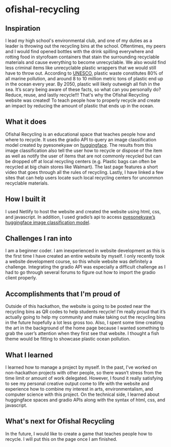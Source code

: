 # ofishal-recycling
## Inspiration
I lead my high school's environmental club, and one of my duties as a leader is throwing out the recycling bins at the school. Oftentimes, my peers and I would find opened bottles with the drink spilling everywhere and rotting food in styrofoam containers that stain the surrounding recyclable materials and cause everything to become unrecyclable. We also would find less criminal items like unrecyclable plastic wrappers that we would still have to throw out. According to [UNESCO](https://oceanliteracy.unesco.org/plastic-pollution-ocean/), plastic waste constitutes 80% of all marine pollution, and around 8 to 10 million metric tons of plastic end up in the ocean every year. By 2050, plastic will likely outweigh all fish in the sea. It’s scary being aware of these facts, so what can you personally do? Reduce, reuse, and lastly recycle!!! That's why the Ofishal Recycling website was created! To teach people how to properly recycle and create an impact by reducing the amount of plastic that ends up in the ocean.

## What it does 
Ofishal Recycling is an educational space that teaches people how and where to recycle. It uses the gradio API to query an image classification model created by pyesonekyaw on [huggingface](https://huggingface.co/spaces/pyesonekyaw/RecycleTree). The results from this image classification also tell the user how to recycle or dispose of the item as well as notify the user of items that are not commonly recycled but can be dropped off at local recycling centers (e.g. Plastic bags can often be recycled at big chain stores like Walmart). The last page features a short video that goes through all the rules of recycling. Lastly, I have linked a few sites that can help users locate such local recycling centers for uncommon recyclable materials.

## How I built it
I used Netlify to host the website and created the website using html, css, and javascript. In addition, I used gradio’s api to access [pyesonekyaw’s huggingface image classification model](https://huggingface.co/spaces/pyesonekyaw/RecycleTree).

## Challenges I ran into
I am a beginner coder. I am inexperienced in website development as this is the first time I have created an entire website by myself. I only recently took a website development course, so this whole website was definitely a challenge. Integrating the gradio API was especially a difficult challenge as I had to go through several forums to figure out how to import the gradio client properly.

## Accomplishments that I'm proud of
Outside of this hackathon, the website is going to be posted near the recycling bins as QR codes to help students recycle! I’m really proud that it’s actually going to help my community and make taking out the recycling bins in the future hopefully a lot less gross too. Also, I spent some time creating the art in the background of the home page because I wanted something to grab the user’s attention when they first see that website. I thought a fish theme would be fitting to showcase plastic ocean pollution.

## What I learned
I learned how to manage a project by myself. In the past, I’ve worked on non-hackathon projects with other people, so there wasn’t stress from the time limit or amount of work delegated. However, I found it really satisfying to see my personal creative output come to life with the website and experience how to combine my interest in arts, environmentalism, and computer science with this project. On the technical side, I learned about huggingface spaces and gradio APIs along with the syntax of html, css, and javascript.

## What's next for Ofishal Recycling
In the future, I would like to create a game that teaches people how to recycle. I will put this on the page once I am finished.
